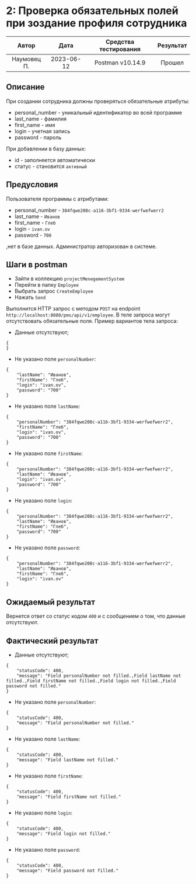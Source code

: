 # 2: Проверка обязательных полей при зоздание профиля сотрудника

|    Автор    |    Дата    | Средства тестирования | Результат |
|:-----------:|:----------:|:---------------------:|:---------:|
| Наумовец П. | 2023-06-12 |   Postman v10.14.9    |  Прошел   |

## Описание

При создании сотрудника должны проверяться обязательные атрибуты:

* personal_number - уникальный идентификатор во всей программе
* last_name - фамилия
* first_name - имя
* login - учетная запись
* password - пароль

При добавлении в базу данных:
* id - заполняется автоматически
* статус - становится `активный`

## Предусловия

Пользователя программы с атрибутами:

* personal_number - `384fqwe208c-a116-3bf1-9334-werfwefwerr2`
* last_name - `Иванов`
* first_name - `Глеб`
* login - `ivan.ov`
* password - `700`

,нет в базе данных. Администратор авторизован в системе.

## Шаги в postman

* Зайти в коллекцию `projectMenegementSystem`
* Перейти в папку `Employee`
* Выбрать запрос `CreateEmployee`
* Нажать `Send` 

Выполнится HTTP запрос с методом `POST` на endpoint `http://localhost:8080/pms/api/v1/employee`. В теле запроса могут отсутствовать 
обязательные поля. Пример вариантов тела запроса:
* Данные отсутствуют;
```
{
}
```
* Не указано поле `personalNumber`:
```
{
    "lastName": "Иванов",
    "firstName": "Глеб",
    "login": "ivan.ov",
    "password": "700"
}
```
* Не указано поле `lastName`:
```
{
    "personalNumber": "384fqwe208c-a116-3bf1-9334-werfwefwerr2",
    "firstName": "Глеб",
    "login": "ivan.ov",
    "password": "700"
}
```
* Не указано поле `firstName`:
```
{
    "personalNumber": "384fqwe208c-a116-3bf1-9334-werfwefwerr2",
    "lastName": "Иванов",
    "login": "ivan.ov",
    "password": "700"
}
```
* Не указано поле `login`:
```
{
    "personalNumber": "384fqwe208c-a116-3bf1-9334-werfwefwerr2",
    "lastName": "Иванов",
    "firstName": "Глеб",
    "password": "700"
}
```
* Не указано поле `password`:
```
{
    "personalNumber": "384fqwe208c-a116-3bf1-9334-werfwefwerr2",
    "lastName": "Иванов",
    "firstName": "Глеб",
    "login": "ivan.ov"
}
```

## Ожидаемый результат

Вернется ответ со статус кодом `400` и с сообщением о том, что данные отсутствуют.

## Фактический результат

* Данные отсутствуют;

```
{
    "statusCode": 400,
    "message": "Field personalNumber not filled.,Field lastName not filled.,Field firstName not filled.,Field login not filled.,Field password not filled."
}
```

* Не указано поле `personalNumber`:

```
{
    "statusCode": 400,
    "message": "Field personalNumber not filled."
}
```

* Не указано поле `lastName`:

```
{
    "statusCode": 400,
    "message": "Field lastName not filled."
}
```

* Не указано поле `firstName`:

```
{
    "statusCode": 400,
    "message": "Field firstName not filled."
}
```

* Не указано поле `login`:

```
{
    "statusCode": 400,
    "message": "Field login not filled."
}
```

* Не указано поле `password`:

```
{
    "statusCode": 400,
    "message": "Field password not filled."
}
```